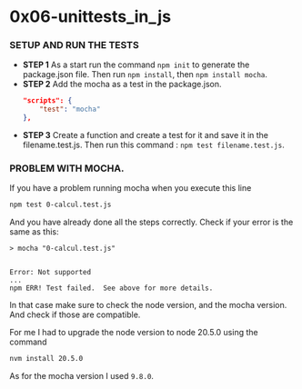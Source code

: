 # 0x06-unittests_in_js

### SETUP AND RUN THE TESTS
- **STEP 1**
	As a start run the command `npm init` to generate the package.json file. Then run `npm install`, then `npm install mocha`.
- **STEP 2**
	Add the mocha as a test in the package.json.
	```json
	"scripts": {
		"test": "mocha"
	},
	```
- **STEP 3**
	Create a function and create a test for it and save it in the filename.test.js.
	Then run this command : `npm test filename.test.js`.

### PROBLEM WITH MOCHA.
If you have a problem running mocha when you execute this line
```bash
npm test 0-calcul.test.js
```
And you have already done all the steps correctly.
Check if your error is the same as this:
```
> mocha "0-calcul.test.js"


Error: Not supported
...
npm ERR! Test failed.  See above for more details.
```
In that case make sure to check the node version, and the mocha version. And check if those are compatible.

For me I had to upgrade the node version to node 20.5.0 using the command
```bash
nvm install 20.5.0
```
As for the mocha version I used `9.8.0`.
